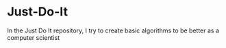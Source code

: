 # Just-Do-It
In the Just Do It repository, I try to create basic algorithms to be better as a computer scientist
